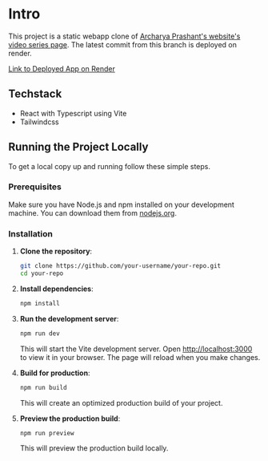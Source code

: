 # Intro
This project is a static webapp clone of [Archarya Prashant's website's video series page](https://acharyaprashant.org/en/video-modules/series/cs-5ddbd9).
The latest commit from this branch is deployed on render.

[Link to Deployed App on Render]((https://ap-video-series.onrender.com/))

## Techstack
- React with Typescript using Vite
- Tailwindcss

## Running the Project Locally

To get a local copy up and running follow these simple steps.

### Prerequisites

Make sure you have Node.js and npm installed on your development machine. You can download them from [nodejs.org](https://nodejs.org/).

### Installation

1. **Clone the repository**:

    ```sh
    git clone https://github.com/your-username/your-repo.git
    cd your-repo
    ```

2. **Install dependencies**:

    ```sh
    npm install
    ```

3. **Run the development server**:

    ```sh
    npm run dev
    ```

    This will start the Vite development server. Open [http://localhost:3000](http://localhost:3000) to view it in your browser. The page will reload when you make changes.

4. **Build for production**:

    ```sh
    npm run build
    ```

    This will create an optimized production build of your project.

5. **Preview the production build**:

    ```sh
    npm run preview
    ```

    This will preview the production build locally.

